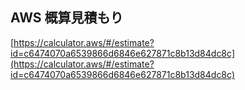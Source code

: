 ## AWS 概算見積もり

[https://calculator.aws/#/estimate?id=c6474070a6539866d6846e627871c8b13d84dc8c](https://calculator.aws/#/estimate?id=c6474070a6539866d6846e627871c8b13d84dc8c)
